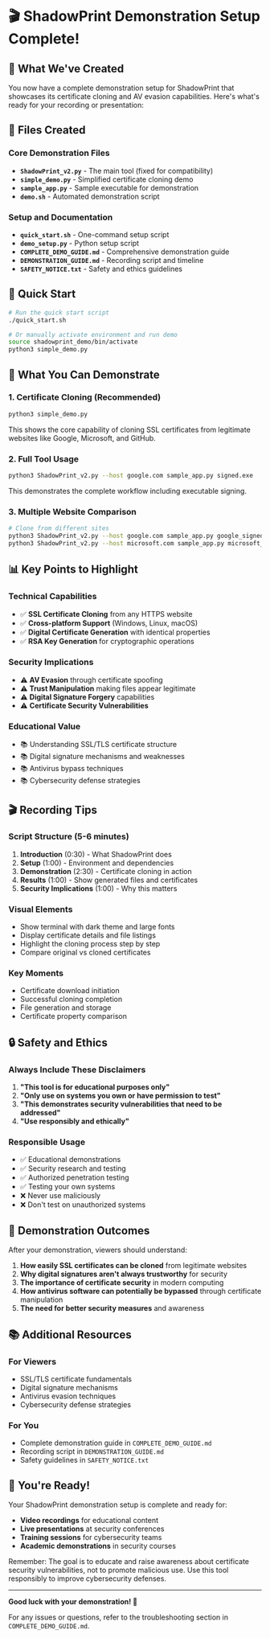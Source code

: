 # 🎬 ShadowPrint Demonstration Setup Complete!

## 🎯 What We've Created

You now have a complete demonstration setup for ShadowPrint that showcases its certificate cloning and AV evasion capabilities. Here's what's ready for your recording or presentation:

## 📁 Files Created

### Core Demonstration Files
- **`ShadowPrint_v2.py`** - The main tool (fixed for compatibility)
- **`simple_demo.py`** - Simplified certificate cloning demo
- **`sample_app.py`** - Sample executable for demonstration
- **`demo.sh`** - Automated demonstration script

### Setup and Documentation
- **`quick_start.sh`** - One-command setup script
- **`demo_setup.py`** - Python setup script
- **`COMPLETE_DEMO_GUIDE.md`** - Comprehensive demonstration guide
- **`DEMONSTRATION_GUIDE.md`** - Recording script and timeline
- **`SAFETY_NOTICE.txt`** - Safety and ethics guidelines

## 🚀 Quick Start

```bash
# Run the quick start script
./quick_start.sh

# Or manually activate environment and run demo
source shadowprint_demo/bin/activate
python3 simple_demo.py
```

## 🎥 What You Can Demonstrate

### 1. Certificate Cloning (Recommended)
```bash
python3 simple_demo.py
```
This shows the core capability of cloning SSL certificates from legitimate websites like Google, Microsoft, and GitHub.

### 2. Full Tool Usage
```bash
python3 ShadowPrint_v2.py --host google.com sample_app.py signed.exe
```
This demonstrates the complete workflow including executable signing.

### 3. Multiple Website Comparison
```bash
# Clone from different sites
python3 ShadowPrint_v2.py --host google.com sample_app.py google_signed.exe
python3 ShadowPrint_v2.py --host microsoft.com sample_app.py microsoft_signed.exe
```

## 📊 Key Points to Highlight

### Technical Capabilities
- ✅ **SSL Certificate Cloning** from any HTTPS website
- ✅ **Cross-platform Support** (Windows, Linux, macOS)
- ✅ **Digital Certificate Generation** with identical properties
- ✅ **RSA Key Generation** for cryptographic operations

### Security Implications
- ⚠️ **AV Evasion** through certificate spoofing
- ⚠️ **Trust Manipulation** making files appear legitimate
- ⚠️ **Digital Signature Forgery** capabilities
- ⚠️ **Certificate Security Vulnerabilities**

### Educational Value
- 📚 Understanding SSL/TLS certificate structure
- 📚 Digital signature mechanisms and weaknesses
- 📚 Antivirus bypass techniques
- 📚 Cybersecurity defense strategies

## 🎬 Recording Tips

### Script Structure (5-6 minutes)
1. **Introduction** (0:30) - What ShadowPrint does
2. **Setup** (1:00) - Environment and dependencies
3. **Demonstration** (2:30) - Certificate cloning in action
4. **Results** (1:00) - Show generated files and certificates
5. **Security Implications** (1:00) - Why this matters

### Visual Elements
- Show terminal with dark theme and large fonts
- Display certificate details and file listings
- Highlight the cloning process step by step
- Compare original vs cloned certificates

### Key Moments
- Certificate download initiation
- Successful cloning completion
- File generation and storage
- Certificate property comparison

## 🔒 Safety and Ethics

### Always Include These Disclaimers
1. **"This tool is for educational purposes only"**
2. **"Only use on systems you own or have permission to test"**
3. **"This demonstrates security vulnerabilities that need to be addressed"**
4. **"Use responsibly and ethically"**

### Responsible Usage
- ✅ Educational demonstrations
- ✅ Security research and testing
- ✅ Authorized penetration testing
- ✅ Testing your own systems
- ❌ Never use maliciously
- ❌ Don't test on unauthorized systems

## 🎯 Demonstration Outcomes

After your demonstration, viewers should understand:

1. **How easily SSL certificates can be cloned** from legitimate websites
2. **Why digital signatures aren't always trustworthy** for security
3. **The importance of certificate security** in modern computing
4. **How antivirus software can potentially be bypassed** through certificate manipulation
5. **The need for better security measures** and awareness

## 📚 Additional Resources

### For Viewers
- SSL/TLS certificate fundamentals
- Digital signature mechanisms
- Antivirus evasion techniques
- Cybersecurity defense strategies

### For You
- Complete demonstration guide in `COMPLETE_DEMO_GUIDE.md`
- Recording script in `DEMONSTRATION_GUIDE.md`
- Safety guidelines in `SAFETY_NOTICE.txt`

## 🎉 You're Ready!

Your ShadowPrint demonstration setup is complete and ready for:
- **Video recordings** for educational content
- **Live presentations** at security conferences
- **Training sessions** for cybersecurity teams
- **Academic demonstrations** in security courses

Remember: The goal is to educate and raise awareness about certificate security vulnerabilities, not to promote malicious use. Use this tool responsibly to improve cybersecurity defenses.

---

**Good luck with your demonstration! 🚀**

For any issues or questions, refer to the troubleshooting section in `COMPLETE_DEMO_GUIDE.md`. 